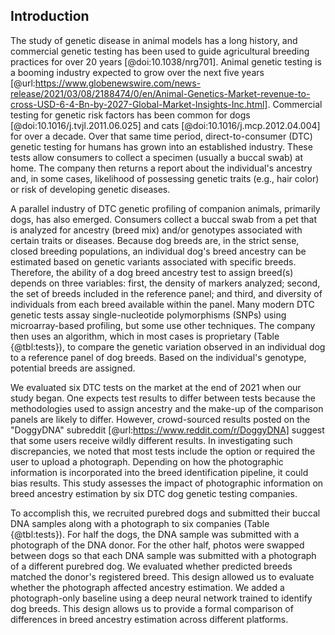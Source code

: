 ## Introduction

The study of genetic disease in animal models has a long history, and commercial genetic testing has been used to guide agricultural breeding practices for over 20 years [@doi:10.1038/nrg701].
Animal genetic testing is a booming industry expected to grow over the next five years [@url:https://www.globenewswire.com/news-release/2021/03/08/2188474/0/en/Animal-Genetics-Market-revenue-to-cross-USD-6-4-Bn-by-2027-Global-Market-Insights-Inc.html].
Commercial testing for genetic risk factors has been common for dogs [@doi:10.1016/j.tvjl.2011.06.025] and cats [@doi:10.1016/j.mcp.2012.04.004] for over a decade.
Over that same time period, direct-to-consumer (DTC) genetic testing for humans has grown into an established industry.
These tests allow consumers to collect a specimen (usually a buccal swab) at home.
The company then returns a report about the individual's ancestry and, in some cases, likelihood of possessing genetic traits (e.g., hair color) or risk of developing genetic diseases.

A parallel industry of DTC genetic profiling of companion animals, primarily dogs, has also emerged.
Consumers collect a buccal swab from a pet that is analyzed for ancestry (breed mix) and/or genotypes associated with certain traits or diseases.
Because dog breeds are, in the strict sense, closed breeding populations, an individual dog's breed ancestry can be estimated based on genetic variants associated with specific breeds.
Therefore, the ability of a dog breed ancestry test to assign breed(s) depends on  three variables: first, the density of markers analyzed; second, the set of breeds included in the reference panel; and third, and diversity of individuals from each breed available within the panel.
Many modern DTC genetic tests assay single-nucleotide polymorphisms (SNPs) using  microarray-based profiling, but some use other techniques.
The company then uses an algorithm, which in most cases is proprietary (Table {@tbl:tests}), to compare the genetic variation observed in an individual dog to a reference panel of dog breeds.
Based on the individual's genotype, potential breeds are assigned.

We evaluated six DTC tests on the market at the end of 2021 when our study began.
One expects test results to differ between tests because the methodologies used to assign ancestry and the make-up of the comparison panels are likely to differ.
However, crowd-sourced results posted on the "DoggyDNA" subreddit [@url:https://www.reddit.com/r/DoggyDNA] suggest that some users receive wildly different results.
In investigating such discrepancies, we noted that most  tests include the option or required the user to upload a photograph.
Depending on how the photographic information is incorporated into the breed identification pipeline, it could bias results.
This study assesses the impact of photographic information on breed ancestry estimation by six DTC dog genetic testing companies.

To accomplish this, we recruited purebred dogs and submitted their buccal DNA samples along with a photograph to six companies (Table {@tbl:tests}).
For half the dogs, the DNA sample was submitted with a photograph of the DNA donor.
For the other half, photos were swapped between dogs so that each DNA sample was submitted with a photograph of a different purebred dog.
We evaluated whether predicted breeds matched the donor's registered breed.
This design allowed us to evaluate whether the photograph affected  ancestry estimation.
We added a photograph-only baseline using a deep neural network trained to identify dog breeds.
This design allows us  to provide a formal comparison of differences in breed ancestry estimation across different platforms.

